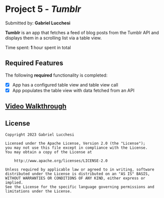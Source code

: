 # Project 5 - *Tumblr*

Submitted by: **Gabriel Lucchesi**

**Tumblr** is an app that fetches a feed of blog posts from the Tumblr API and displays them in a scrolling list via a table view.


Time spent: **1** hour spent in total

## Required Features

The following **required** functionality is completed:

- [X] App has a configured table view and table view call
- [X] App populates the table view with data fetched from an API

## [Video Walkthrough](https://www.loom.com/share/91ac5577b7ef4477b28bd71a2d5642d6?sid=4ed8d736-a5be-4a7f-b355-adc10c6ba57e)

## License

    Copyright 2023 Gabriel Lucchesi

    Licensed under the Apache License, Version 2.0 (the "License");
    you may not use this file except in compliance with the License.
    You may obtain a copy of the License at

        http://www.apache.org/licenses/LICENSE-2.0

    Unless required by applicable law or agreed to in writing, software
    distributed under the License is distributed on an "AS IS" BASIS,
    WITHOUT WARRANTIES OR CONDITIONS OF ANY KIND, either express or implied.
    See the License for the specific language governing permissions and
    limitations under the License.
